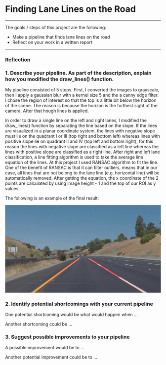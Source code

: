 # **Finding Lane Lines on the Road** 

---

The goals / steps of this project are the following:
* Make a pipeline that finds lane lines on the road
* Reflect on your work in a written report


[//]: # (Image References)

[image1]: ./test_images_output/solidYellowCurve2.jpg "solidYellowCurve2"

---

### Reflection

### 1. Describe your pipeline. As part of the description, explain how you modified the draw_lines() function.

My pipeline consisted of 5 steps. First, I converted the images to grayscale, then I apply a gaussian blur with a kernel size 5 and the a canny edge filter.
I chose the region of interest so that the top is a little bit below the horizon of the scene. The reason is because the horizon is the furthest sight of the camera.
After that hough lines is applied.

In order to draw a single line on the left and right lanes, I modified the draw_lines() function by separating the line based on the slope. If the lines are visualized
in a planar coordinate system, the lines with negative slope must lie on the quadrant I or III (top right and bottom left) whereas lines with positive slope lie on quadrant II and IV (top left and bottom right),
for this reason the lines with negative slope are classified as a left line whereas the lines with positive slope are classified as a right line. After right and left lane classification, a line fitting algorithm is used to take the average
line equation of the lines. At this project I used RANSAC algorithm to fit the line. One of the benefit of RANSAC is that it can filter outliers, means that in our case, all lines that are not belong to the lane line
(e.g. horizontal line) will be automatically removed. After getting the equation, the x coordinate of the 2 points are calculated by using image height - 1 and the top of our ROI as y values.

The following is an example of the final result: 

![alt text][image1]


### 2. Identify potential shortcomings with your current pipeline


One potential shortcoming would be what would happen when ... 

Another shortcoming could be ...


### 3. Suggest possible improvements to your pipeline

A possible improvement would be to ...

Another potential improvement could be to ...
